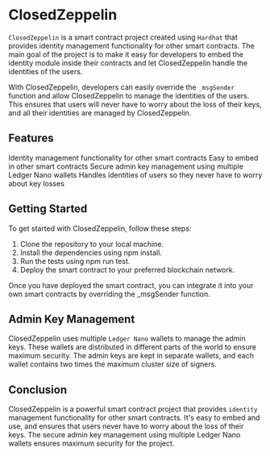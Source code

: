 # ClosedZeppelin
`ClosedZeppelin` is a smart contract project created using `Hardhat` that provides identity management functionality for other smart contracts. The main goal of the project is to make it easy for developers to embed the identity module inside their contracts and let ClosedZeppelin handle the identities of the users.

With ClosedZeppelin, developers can easily override the `_msgSender` function and allow ClosedZeppelin to manage the identities of the users. This ensures that users will never have to worry about the loss of their keys, and all their identities are managed by ClosedZeppelin.

## Features
Identity management functionality for other smart contracts
Easy to embed in other smart contracts
Secure admin key management using multiple Ledger Nano wallets
Handles identities of users so they never have to worry about key losses

## Getting Started
To get started with ClosedZeppelin, follow these steps:

1. Clone the repository to your local machine.
2. Install the dependencies using npm install.
3. Run the tests using npm run test.
4. Deploy the smart contract to your preferred blockchain network.

Once you have deployed the smart contract, you can integrate it into your own smart contracts by overriding the _msgSender function.

## Admin Key Management
ClosedZeppelin uses multiple `Ledger Nano` wallets to manage the admin keys. These wallets are distributed in different parts of the world to ensure maximum security. The admin keys are kept in separate wallets, and each wallet contains two times the maximum cluster size of signers.

## Conclusion
ClosedZeppelin is a powerful smart contract project that provides `identity` management functionality for other smart contracts. It's easy to embed and use, and ensures that users never have to worry about the loss of their keys. The secure admin key management using multiple Ledger Nano wallets ensures maximum security for the project.
